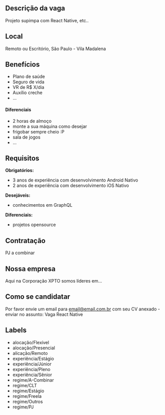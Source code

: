 <!--
==================================================
POR FAVOR, SÓ POSTE SE A VAGA FOR PARA TRABALHAR COM REACT OU TECNOLOGIAS DO ECOSISTEMA!

Exemplo: `[São Paulo] React Native Developer na NOME DA EMPRESA`
==================================================
-->

## Descrição da vaga

Projeto supimpa com React Native, etc..

## Local

Remoto ou Escritório, São Paulo - Vila Madalena

## Benefícios

- Plano de saúde
- Seguro de vida
- VR de R$ X/dia
- Auxílio creche
- ...

#### Diferenciais

- 2 horas de almoço
- monte a sua máquina como desejar
- frigobar sempre cheio :P
- sala de jogos
- ...

## Requisitos

**Obrigatórios:**
- 3 anos de experiência com desenvolvimento Android Nativo
- 2 anos de experiência com desenvolvimento iOS Nativo

**Desejáveis:**
- conhecimentos em GraphQL

**Diferenciais:**
- projetos opensource

## Contratação

PJ a combinar

## Nossa empresa

Aqui na Corporação XPTO somos líderes em...

## Como se candidatar

Por favor envie um email para email@email.com.br com seu CV anexado - enviar no assunto: Vaga React Native

## Labels

- alocação/Flexível
- alocação/Presencial
- alicação/Remoto
- experiência/Estágio
- experiência/Júnior
- experiência/Pleno
- experiência/Sênior
- regime/A-Combinar
- regime/CLT
- regime/Estágio
- regime/Freela
- regime/Outros
- regime/PJ

